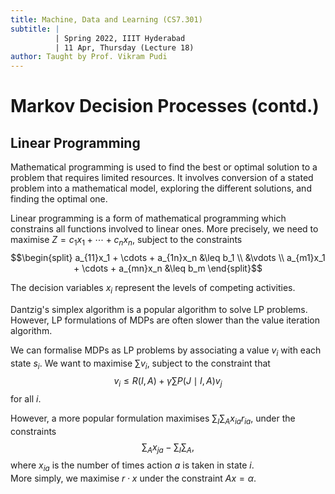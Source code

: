 ```yaml
---
title: Machine, Data and Learning (CS7.301)
subtitle: |
          | Spring 2022, IIIT Hyderabad
          | 11 Apr, Thursday (Lecture 18)
author: Taught by Prof. Vikram Pudi
---
```


# Markov Decision Processes (contd.)
## Linear Programming
Mathematical programming is used to find the best or optimal solution to a problem that requires limited resources. It involves conversion of a stated problem into a mathematical model, exploring the different solutions, and finding the optimal one.  

Linear programming is a form of mathematical programming which constrains all functions involved to linear ones. More precisely, we need to maximise $Z = c_1x_1 + \cdots + c_nx_n$, subject to the constraints
$$\begin{split}
a_{11}x_1 + \cdots + a_{1n}x_n &\leq b_1 \\
&\vdots \\
a_{m1}x_1 + \cdots + a_{mn}x_n &\leq b_m \end{split}$$

The decision variables $x_i$ represent the levels of competing activities.

Dantzig's simplex algorithm is a popular algorithm to solve LP problems. However, LP formulations of MDPs are often slower than the value iteration algorithm.

We can formalise MDPs as LP problems by associating a value $v_i$ with each state $s_i$. We want to maximise $\sum v_i$, subject to the constraint that
$$v_i \leq R(I, A) + \gamma \sum P(J \mid I, A) v_j$$
for all $i$.

However, a more popular formulation maximises $\sum_I \sum_A x_{ia} r_{ia}$, under the constraints
$$\sum_A x_{ja} - \sum_I \sum_A,$$
where $x_{ia}$ is the number of times action $a$ is taken in state $i$.  
More simply, we maximise $r \cdot x$ under the constraint $Ax = \alpha$.
